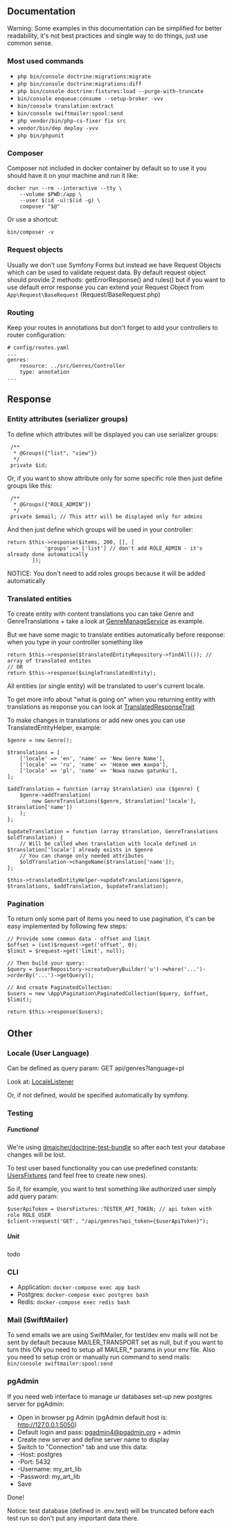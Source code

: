 ## Documentation

Warning: Some examples in this documentation can be simplified for better readability, it's not best practices and single way to do things, just use common sense.

### Most used commands

* `php bin/console doctrine:migrations:migrate`
* `php bin/console doctrine:migrations:diff`
* `php bin/console doctrine:fixtures:load --purge-with-truncate`
* `bin/console enqueue:consume --setup-broker -vvv`
* `bin/console translation:extract`
* `bin/console swiftmailer:spool:send`
* `php vendor/bin/php-cs-fixer fix src`
* `vendor/bin/dep deploy -vvv`
* `php bin/phpunit`

### Composer

Composer not included in docker container by default so to use it you should have it on your machine and run it like: 

```
docker run --rm --interactive --tty \
    --volume $PWD:/app \
    --user $(id -u):$(id -g) \
    composer "$@"
```

Or use a shortcut:

```
bin/composer -v
```

### Request objects

Usually we don't use Symfony Forms but instead we have Request Objects which can be used to validate request data.
By default request object should provide 2 methods: getErrorResponse() and rules() but if you want to use default error response you can extend your Request Object from `App\Request\BaseRequest` (Request/BaseRequest.php)

### Routing
Keep your routes in annotations but don't forget to add your controllers to router configuration:
```
# config/routes.yaml
...
genres:
    resource: ../src/Genres/Controller
    type: annotation
...
```

## Response

### Entity attributes (serializer groups)
To define which attributes will be displayed you can use serializer groups:
```
 /**
  * @Groups({"list", "view"})
  */
 private $id;
```
Or, if you want to show attribute only for some specific role then just define groups like this:
```
 /**
  * @Groups({"ROLE_ADMIN"})
  */
 private $email; // This attr will be displayed only for admins
```
And then just define which groups will be used in your controller:
```
return $this->response($items, 200, [], [
            'groups' => ['list'] // don't add ROLE_ADMIN - it's already done automatically 
        ]);
```
NOTICE: You don't need to add roles groups because it will be added automatically

### Translated entities
To create entity with content translations you can take Genre and GenreTranslations + take a look at  [GenreManageService](../src/Genres/Service/GenreManageService.php) as example.

But we have some magic to translate entities automatically before response:
when you type in your controller something like 
```
return $this->response($translatedEntityRepository->findAll()); // array of translated entites
// OR
return $this->response($singleTranslatedEntity);
```
All entities (or single entity) will be translated to user's current locale.

To get more info about "what is going on" when you returning entity with translations as response you can look at [TranslatedResponseTrait](../src/Translation/TranslatedResponseTrait.php)

To make changes in translations or add new ones you can use TranslatedEntityHelper, example:
```
$genre = new Genre();

$translations = [
    ['locale' => 'en', 'name' => 'New Genre Name'],
    ['locale' => 'ru', 'name' => 'Новое имя жанра'],
    ['locale' => 'pl', 'name' => 'Nowa nazwa gatunku'],
];

$addTranslation = function (array $translation) use ($genre) {
    $genre->addTranslation(
        new GenreTranslations($genre, $translation['locale'], $translation['name'])
    );
};

$updateTranslation = function (array $translation, GenreTranslations $oldTranslation) {
    // Will be called when translation with locale defined in $translation['locale'] already exists in $genre
    // You can change only needed attributes
    $oldTranslation->changeName($translation['name']);
};

$this->translatedEntityHelper->updateTranslations($genre, $translations, $addTranslation, $updateTranslation);
```

### Pagination
To return only some part of items you need to use pagination, it's can be easy implemented by
following few steps:
```
// Provide some common data - offset and limit
$offset = (int)$request->get('offset', 0);
$limit = $request->get('limit', null);

// Then build your query:
$query = $userRepository->createQueryBuilder('u')->where('...')->orderBy('...')->getQuery();

// And create PaginatedCollection:
$users = new \App\Pagination\PaginatedCollection($query, $offset, $limit);

return $this->response($users);
```

## Other

### Locale (User Language)

Can be defined as query param: GET api/genres?language=pl

Look at: [LocaleListener](../src/Translation/EventListener/LocaleListener.php)

Or, if not defined, would be specified automatically by symfony.

### Testing

##### Functional
We're using [dmaicher/doctrine-test-bundle](https://github.com/dmaicher/doctrine-test-bundle) so after each test your database changes will be lost.

To test user based functionality you can use predefined constants:
[UsersFixtures](../src/Users/DataFixtures/UsersFixtures.php)
(and feel free to create new ones).

So if, for example, you want to test something like authorized user simply add query param:
```
$userApiToken = UsersFixtures::TESTER_API_TOKEN; // api token with role ROLE_USER
$client->request('GET', "/api/genres?api_token={$userApiToken}");
```

##### Unit
todo

### CLI

* Application: `docker-compose exec app bash`
* Postgres: `docker-compose exec postgres bash`
* Redis: `docker-compose exec redis bash`

### Mail (SwiftMailer)

To send emails we are using SwiftMailer,
for test/dev env mails will not be sent by default because MAILER_TRANSPORT set as null,
but if you want to turn this ON you need to setup all MAILER_* params in your env file.
Also you need to setup cron or manually run command to send mails:
```bin/console swiftmailer:spool:send```

### pgAdmin

If you need web interface to manage ur databases set-up new postgres server for pgAdmin:

* Open in browser pg Admin (pgAdmin default host is: http://127.0.0.1:5050)
* Default login and pass: pgadmin4@pgadmin.org + admin
* Create new server and define server name to display
* Switch to "Connection" tab and use this data: 
* -Host: postgres
* -Port: 5432
* -Username: my_art_lib
* -Password: my_art_lib
* Save

Done!

Notice: test database (defined in .env.test) will be truncated before each test run so don't put any important data there.


